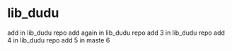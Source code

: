 # lib_dudu
add in lib_dudu repo
add again in lib_dudu repo
add 3 in lib_dudu repo
add 4 in lib_dudu repo
add 5 in maste
6
